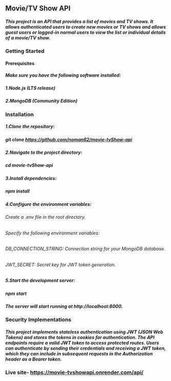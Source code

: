 ## Movie/TV Show API
##### This project is an API that provides a list of movies and TV shows. It allows authenticated users to create new movies or TV shows and allows guest users or logged-in normal users to view the list or individual details of a movie/TV show.

### Getting Started
#### Prerequisites
##### Make sure you have the following software installed:

##### 1.Node.js (LTS release)
##### 2.MongoDB (Community Edition)

### Installation
##### 1.Clone the repository:
##### git clone https://github.com/noman62/movie-tvShow-api
##### 2.Navigate to the project directory:
##### cd movie-tvShow-api
##### 3.Install dependencies:
##### npm install
##### 4.Configure the environment variables:
###### Create a .env file in the root directory.
###### Specify the following environment variables:
###### DB_CONNECTION_STRING: Connection string for your MongoDB database.
###### JWT_SECRET: Secret key for JWT token generation.
##### 5.Start the development server:
##### npm start
##### The server will start running at http://localhost:8000.
### Security Implementations
##### This project implements stateless authentication using JWT (JSON Web Tokens) and stores the tokens in cookies for authentication. The API endpoints require a valid JWT token to access protected routes. Users can authenticate by sending their credentials and receiving a JWT token, which they can include in subsequent requests in the Authorization header as a Bearer token.
### Live site- https://movie-tvshowapi.onrender.com/api/
